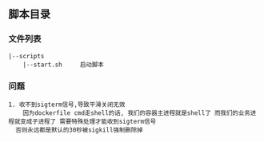 ## 脚本目录

### 文件列表
    |--scripts  
        |--start.sh     启动脚本

### 问题
    1. 收不到sigterm信号,导致平滑关闭无效
        因为dockerfile cmd走shell的话, 我们的容器主进程就是shell了 而我们的业务进程就变成子进程了 需要特殊处理才能收到sigterm信号
      否则永远都是默认的30秒被sigkill强制删除掉
